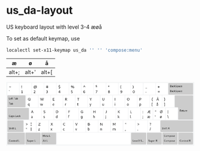 # us_da-layout
US keyboard layout with level 3-4 æøå

To set as default keymap, use

```sh
localectl set-x11-keymap us_da '' '' 'compose:menu'
```


| æ     | ø     | å     |
|-------|-------|-------|
| alt+; | alt+' | alt+[ |

![Layout](layout.png)
